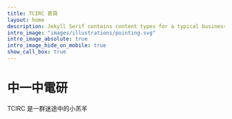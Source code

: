 ```yaml
---
title: TCIRC 首頁
layout: home
description: Jekyll Serif contains content types for a typical business website. The theme is fully responsive, blazing fast and artfully illustrated.
intro_image: "images/illustrations/pointing.svg"
intro_image_absolute: true
intro_image_hide_on_mobile: true
show_call_box: true
---
```


# 中一中電研

TCIRC 是一群迷途中的小羔羊






